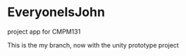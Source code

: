 # EveryoneIsJohn
project app for CMPM131

This is the my branch, now with the unity prototype project

